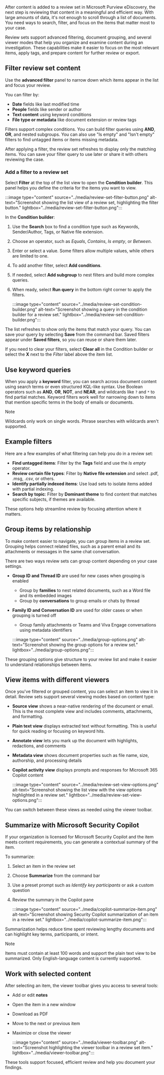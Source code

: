 After content is added to a review set in Microsoft Purview eDiscovery, the next step is reviewing that content in a meaningful and efficient way. With large amounts of data, it's not enough to scroll through a list of documents. You need ways to search, filter, and focus on the items that matter most to your case.

Review sets support advanced filtering, document grouping, and several viewer modes that help you organize and examine content during an investigation. These capabilities make it easier to focus on the most relevant items, apply tags, and prepare content for further review or export.

## Filter review set content

Use the **advanced filter** panel to narrow down which items appear in the list and focus your review.

You can filter by:

- **Date** fields like last modified time
- **People** fields like sender or author
- **Text content** using keyword conditions
- **File type or metadata** like document extension or review tags

Filters support complex conditions. You can build filter queries using **AND**, **OR**, and nested subgroups. You can also use "Is empty" and "Isn't empty" filters to find untagged items or items missing metadata.

After applying a filter, the review set refreshes to display only the matching items. You can save your filter query to use later or share it with others reviewing the case.

### Add a filter to a review set

Select **Filter** at the top of the list view to open the **Condition builder**. This panel helps you define the criteria for the items you want to view.

:::image type="content" source="../media/review-set-filter-button.png" alt-text="Screenshot showing the list view of a review set, highlighting the filter button." lightbox="../media/review-set-filter-button.png":::

In the **Condition builder**:

1. Use the **Search** box to find a condition type such as Keywords, Sender/Author, Tags, or Native file extension.
1. Choose an operator, such as _Equals_, _Contains_, _Is empty_, or _Between_.
1. Enter or select a value. Some filters allow multiple values, while others are limited to one.
1. To add another filter, select **Add conditions**.
1. If needed, select **Add subgroup** to nest filters and build more complex queries.
1. When ready, select **Run query** in the bottom right corner to apply the filters.

   :::image type="content" source="../media/review-set-condition-builder.png" alt-text="Screenshot showing a query in the condition builder for a review set." lightbox="../media/review-set-condition-builder.png":::

The list refreshes to show only the items that match your query. You can save your query by selecting **Save** from the command bar. Saved filters appear under **Saved filters**, so you can reuse or share them later.

If you need to clear your filters, select **Clear all** in the Condition builder or select the **X** next to the _Filter_ label above the item list.

## Use keyword queries

When you apply a **keyword** filter, you can search across document content using search terms or even structured KQL-like syntax. Use Boolean operators such as **AND**, **OR**, **NOT**, and **NEAR**, and wildcards like `?` and `*` to find partial matches. Keyword filters work well for narrowing down to items that mention specific terms in the body of emails or documents.

> [!NOTE]
> Wildcards only work on single words. Phrase searches with wildcards aren't supported.

## Example filters

Here are a few examples of what filtering can help you do in a review set:

- **Find untagged items**: Filter by the **Tags** field and use the _Is empty_ operator.
- **Review certain file types**: Filter by **Native file extension** and select .pdf, .msg, .csv, or others.
- **Identify partially indexed items**: Use load sets to isolate items added with partial indexing.
- **Search by topic**: Filter by **Dominant theme** to find content that matches specific subjects, if themes are available.

These options help streamline review by focusing attention where it matters.

## Group items by relationship

To make content easier to navigate, you can group items in a review set. Grouping helps connect related files, such as a parent email and its attachments or messages in the same chat conversation.

There are two ways review sets can group content depending on your case settings.

- **Group ID and Thread ID** are used for new cases when grouping is enabled

  - Group by **families** to nest related documents, such as a Word file and its embedded images
  - Group by **conversations** to group emails or chats by thread

- **Family ID and Conversation ID** are used for older cases or when grouping is turned off

  - Group family attachments or Teams and Viva Engage conversations using metadata identifiers

   :::image type="content" source="../media/group-options.png" alt-text="Screenshot showing the group options for a review set." lightbox="../media/group-options.png":::

These grouping options give structure to your review list and make it easier to understand relationships between items.

## View items with different viewers

Once you've filtered or grouped content, you can select an item to view it in detail. Review sets support several viewing modes based on content type:

- **Source view** shows a near-native rendering of the document or email. This is the most complete view and includes comments, attachments, and formatting.
- **Plain text view** displays extracted text without formatting. This is useful for quick reading or focusing on keyword hits.
- **Annotate view** lets you mark up the document with highlights, redactions, and comments
- **Metadata view** shows document properties such as file name, size, authorship, and processing details
- **Copilot activity view** displays prompts and responses for Microsoft 365 Copilot content

   :::image type="content" source="../media/review-set-view-options.png" alt-text="Screenshot showing the list view with the view options highlighted in a review set." lightbox="../media/review-set-view-options.png":::

You can switch between these views as needed using the viewer toolbar.

## Summarize with Microsoft Security Copilot

If your organization is licensed for Microsoft Security Copilot and the item meets content requirements, you can generate a contextual summary of the item.

To summarize:

1. Select an item in the review set
1. Choose **Summarize** from the command bar
1. Use a preset prompt such as _Identify key participants_ or ask a custom question
1. Review the summary in the Copilot pane

   :::image type="content" source="../media/copilot-summarize-item.png" alt-text="Screenshot showing Security Copilot summarization of an item in a review set." lightbox="../media/copilot-summarize-item.png":::

Summarization helps reduce time spent reviewing lengthy documents and can highlight key terms, participants, or intent.

> [!NOTE]
> Items must contain at least 100 words and support the plain text view to be summarized. Only English-language content is currently supported.

## Work with selected content

After selecting an item, the viewer toolbar gives you access to several tools:

- Add or edit **notes**
- Open the item in a new window
- Download as PDF
- Move to the next or previous item
- Maximize or close the viewer

   :::image type="content" source="../media/viewer-toolbar.png" alt-text="Screenshot highlighting the viewer toolbar in a review set item." lightbox="../media/viewer-toolbar.png":::

These tools support focused, efficient review and help you document your findings.
